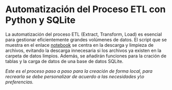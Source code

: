 # Automatización del Proceso ETL con Python y SQLite
La automatización del proceso ETL (Extract, Transform, Load) es esencial para gestionar eficientemente grandes volúmenes de datos.
El script que se muestra en el enlace [notebook](ETL/scrapping.ipynb) se centra en la descarga y limpieza de archivos, evitando la descarga innecesaria si los archivos ya existen en la carpeta de datos limpios. Además, se añadirán funciones para la cración de tablas y la carga de datos de una base de datos SQLite.


*Este es el proceso paso a paso para la creación de forma local, para recrearla se debe personalizar de acuerdo a las necesidades y\o preferencias.*
